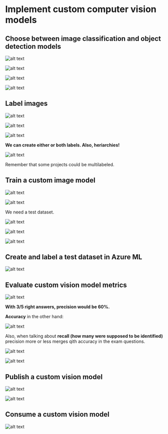 # Implement custom computer vision models

## Choose between image classification and object detection models

![alt text](image-101.png)

![alt text](image-102.png)

![alt text](image-103.png)

![alt text](image-104.png)

## Label images

![alt text](image-105.png)

![alt text](image-106.png)

![alt text](image-107.png)

**We can create either or both labels. Also, heriarchies!**

![alt text](image-108.png)

Remember that some projects could be multilabeled.

## Train a custom image model

![alt text](image-109.png)

![alt text](image-110.png)

We need a test dataset.

![alt text](image-111.png)

![alt text](image-112.png)

![alt text](image-113.png)

## Create and label a test dataset in Azure ML

![alt text](image-114.png)

## Evaluate custom vision model metrics

![alt text](image-115.png)

**With 3/5 right answers, precision would be 60%.**

**Accuracy** in the other hand:

![alt text](image-116.png)

Also, when talking about **recall (how many were supposed to be identified)** precision more or less merges qith accuracy in the exam questions.

![alt text](image-117.png)

![alt text](image-118.png)

## Publish a custom vision model

![alt text](image-119.png)

![alt text](image-120.png)

## Consume a custom vision model

![alt text](image-121.png)
